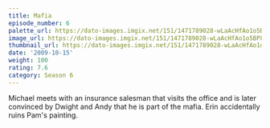 ```yaml
---
title: Mafia
episode_number: 6
palette_url: https://dato-images.imgix.net/151/1471789028-wLaAcHfAo1o5BP8bs38d26EJadn.jpg?ixlib=rb-1.1.0&ch=DPR%2CWidth&auto=enhance&palette=json
image_url: https://dato-images.imgix.net/151/1471789028-wLaAcHfAo1o5BP8bs38d26EJadn.jpg?ixlib=rb-1.1.0&ch=DPR%2CWidth&auto=compress%2Cformat&w=500
thumbnail_url: https://dato-images.imgix.net/151/1471789028-wLaAcHfAo1o5BP8bs38d26EJadn.jpg?ixlib=rb-1.1.0&ch=DPR%2CWidth&auto=enhance&w=500&h=280&fit=crop&fm=jpg
date: '2009-10-15'
weight: 100
rating: 7.6
category: Season 6
---
```


Michael meets with an insurance salesman that visits the office and is later convinced by Dwight and Andy that he is part of the mafia. Erin accidentally ruins Pam's painting.